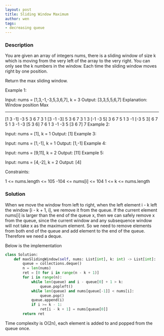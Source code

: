 ```yaml
---
layout: post
title: Sliding Window Maximum
author: wen
tags:
- decreasing queue
---
```


### Description

You are given an array of integers nums, there is a sliding window of size k which is moving from the very left of the array to the very right. You can only see the k numbers in the window. Each time the sliding window moves right by one position.

Return the max sliding window.

 

Example 1:

Input: nums = [1,3,-1,-3,5,3,6,7], k = 3
Output: [3,3,5,5,6,7]
Explanation: 
Window position                Max
---------------               -----
[1  3  -1] -3  5  3  6  7       3
 1 [3  -1  -3] 5  3  6  7       3
 1  3 [-1  -3  5] 3  6  7       5
 1  3  -1 [-3  5  3] 6  7       5
 1  3  -1  -3 [5  3  6] 7       6
 1  3  -1  -3  5 [3  6  7]      7
Example 2:

Input: nums = [1], k = 1
Output: [1]
Example 3:

Input: nums = [1,-1], k = 1
Output: [1,-1]
Example 4:

Input: nums = [9,11], k = 2
Output: [11]
Example 5:

Input: nums = [4,-2], k = 2
Output: [4]
 

Constraints:

1 <= nums.length <= 105
-104 <= nums[i] <= 104
1 <= k <= nums.length


### Solution
When we move the window from left to right, when the left element i - k left the window [i - k + 1, i], we remove it from the queue. If the current element nums[i] is larger than the end of the queue x, then we can safely remove x from the queue, since the current window and any subsequence window will not take x as the maximum element. So we need to remove elements from both end of the queue and add element to the end of the queue. Therefore we need a deque.

Below is the implementation

```python
class Solution:
    def maxSlidingWindow(self, nums: List[int], k: int) -> List[int]:
        queue = collections.deque()
        n = len(nums)
        ret = [0 for i in range(n - k + 1)]
        for i in range(n):
            while len(queue) and i - queue[0] + 1 > k:
                queue.popleft()
            while len(queue) and nums[queue[-1]] < nums[i]:
                queue.pop()
            queue.append(i)
            if i >= k - 1:
                ret[i - k + 1] = nums[queue[0]]
        return ret
```

Time complexity is O(2n), each element is added to and popped from the queue once.